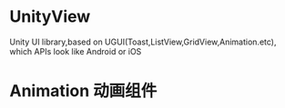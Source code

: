 # UnityView
Unity UI library,based on UGUI(Toast,ListView,GridView,Animation.etc), which APIs look like Android or iOS

# Animation 动画组件
